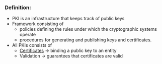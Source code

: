 ### Definition:
- PKI is an infrastructure that keeps track of public keys 
- Framework consisting of
	- policies defining the rules under which the cryptographic systems operate
	- procedures for generating and publishing keys and certificates. 
- All PKIs consists of
	-  [Certificates](Certificates) -> binding a public key to an entity
	- Validation  -> guarantees that certificates are valid